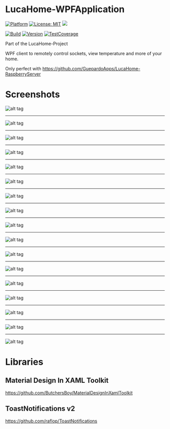 # LucaHome-WPFApplication

[![Platform](https://img.shields.io/badge/platform-Windows10-blue.svg)](https://de.wikipedia.org/wiki/Microsoft_Windows_10)
[![License: MIT](https://img.shields.io/badge/License-MIT-blue.svg)](https://opensource.org/licenses/MIT)
<a target="_blank" href="https://www.paypal.me/GuepardoApps" title="Donate using PayPal"><img src="https://img.shields.io/badge/paypal-donate-blue.svg" /></a>

[![Build](https://img.shields.io/badge/build-successful-green.svg)](https://github.com/GuepardoApps/LucaHome-WPFApplication/tree/master/LucaHome/publish)
[![Version](https://img.shields.io/badge/version-v1.3.4.17269-green.svg)](https://github.com/GuepardoApps/LucaHome-WPFApplication)
[![TestCoverage](https://img.shields.io/badge/testcoverage-less10percent-orange.svg)](https://github.com/GuepardoApps/LucaHome-WPFApplication)

Part of the LucaHome-Project

WPF client to remotely control sockets, view temperature and more of your home.

Only perfect with https://github.com/GuepardoApps/LucaHome-RaspberryServer

# Screenshots

![alt tag](https://github.com/GuepardoApps/LucaHome-WPFApplication/blob/master/screenshots/img001.png)
___________
![alt tag](https://github.com/GuepardoApps/LucaHome-WPFApplication/blob/master/screenshots/img002.png)
___________
![alt tag](https://github.com/GuepardoApps/LucaHome-WPFApplication/blob/master/screenshots/img003.png)
___________
![alt tag](https://github.com/GuepardoApps/LucaHome-WPFApplication/blob/master/screenshots/img004.png)
___________
![alt tag](https://github.com/GuepardoApps/LucaHome-WPFApplication/blob/master/screenshots/img005.png)
___________
![alt tag](https://github.com/GuepardoApps/LucaHome-WPFApplication/blob/master/screenshots/img006.png)
___________
![alt tag](https://github.com/GuepardoApps/LucaHome-WPFApplication/blob/master/screenshots/img007.png)
___________
![alt tag](https://github.com/GuepardoApps/LucaHome-WPFApplication/blob/master/screenshots/img008.png)
___________
![alt tag](https://github.com/GuepardoApps/LucaHome-WPFApplication/blob/master/screenshots/img009.png)
___________
![alt tag](https://github.com/GuepardoApps/LucaHome-WPFApplication/blob/master/screenshots/img010.png)
___________
![alt tag](https://github.com/GuepardoApps/LucaHome-WPFApplication/blob/master/screenshots/img011.png)
___________
![alt tag](https://github.com/GuepardoApps/LucaHome-WPFApplication/blob/master/screenshots/img012.png)
___________
![alt tag](https://github.com/GuepardoApps/LucaHome-WPFApplication/blob/master/screenshots/img013.png)
___________
![alt tag](https://github.com/GuepardoApps/LucaHome-WPFApplication/blob/master/screenshots/img014.png)
___________
![alt tag](https://github.com/GuepardoApps/LucaHome-WPFApplication/blob/master/screenshots/img015.png)
___________
![alt tag](https://github.com/GuepardoApps/LucaHome-WPFApplication/blob/master/screenshots/img016.png)
___________
![alt tag](https://github.com/GuepardoApps/LucaHome-WPFApplication/blob/master/screenshots/img017.png)

# Libraries

## Material Design In XAML Toolkit
https://github.com/ButchersBoy/MaterialDesignInXamlToolkit
## ToastNotifications v2
https://github.com/raflop/ToastNotifications
